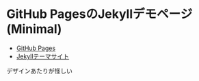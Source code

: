 # GitHub PagesのJekyllデモページ(Minimal)
- [GitHub Pages](https://shimajima-eiji.github.io/Hosting_demo_jekyll_Minimal/)
- [Jekyllテーマサイト](https://github.com/pages-themes/minimal)

デザインあたりが怪しい

